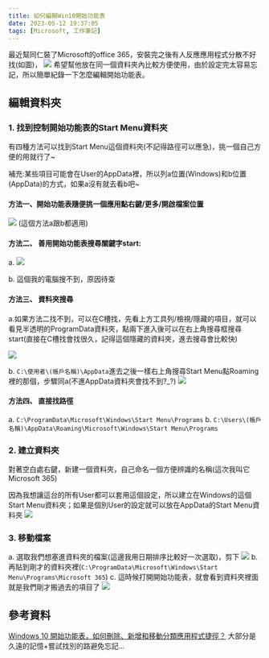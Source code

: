 ```yaml
---
title: 如何編輯Win10開始功能表
date: 2023-05-12 19:37:05
tags: [Microsoft, 工作筆記]
---
```

最近幫同仁裝了Microsoft的office 365，安裝完之後有人反應應用程式分散不好找(如圖)，
![](https://hackmd.io/_uploads/H1MtIfiNn.png)
希望幫他放在同一個資料夾內比較方便使用，由於設定完太容易忘記，所以簡單紀錄一下怎麼編輯開始功能表。

## 編輯資料夾
### 1. 找到控制開始功能表的Start Menu資料夾
有四種方法可以找到Start Menu這個資料夾(不記得路徑可以應急)，挑一個自己方便的用就行了~

補充:某些項目可能會在User的AppData裡，所以列a位置(Windows)和b位置(AppData)的方式，如果a沒有就去看b吧~
   
#### 方法一、開始功能表隨便挑一個應用點右鍵/更多/開啟檔案位置
   ![](https://hackmd.io/_uploads/B12CI7sE2.png)
    (這個方法a跟b都適用)
    
#### 方法二、 善用開始功能表搜尋關鍵字start:
   a. ![](https://hackmd.io/_uploads/Hy2OOGsE3.png)

   b. 這個我的電腦搜不到，原因待查
   
#### 方法三、 資料夾搜尋
   a.如果方法二找不到，可以在C槽找，先看上方工具列/檢視/隱藏的項目，就可以看見半透明的ProgramData資料夾，點兩下進入後可以在右上角搜尋框搜尋start(直接在C槽找會找很久，記得這個隱藏的資料夾，進去搜尋會比較快)
   
![](https://hackmd.io/_uploads/ryTkpzo4h.png)
    
   b. ```C:\使用者\(帳戶名稱)\AppData```進去之後一樣右上角搜尋Start Menu點Roaming裡的那個，步驟同a(不進AppData資料夾會找不到?_?)
   ![](https://hackmd.io/_uploads/BJH-UVj43.png)

   
#### 方法四、 直接找路徑
a. ```C:\ProgramData\Microsoft\Windows\Start Menu\Programs```
b. ```C:\Users\(帳戶名稱)\AppData\Roaming\Microsoft\Windows\Start Menu\Programs```

### 2. 建立資料夾
對著空白處右鍵，新建一個資料夾，自己命名一個方便辨識的名稱(這次我叫它Microsoft 365)

因為我想讓這台的所有User都可以套用這個設定，所以建立在Windows的這個Start Menu資料夾；如果是個別User的設定就可以放在AppData的Start Menu資料夾
![](https://hackmd.io/_uploads/r17c0GiV3.png)

### 3. 移動檔案
a. 選取我們想塞進資料夾的檔案(這邊我用日期排序比較好一次選取)，剪下
![](https://hackmd.io/_uploads/Bk88yXsNn.png)
b. 再貼到剛才的資料夾裡(```C:\ProgramData\Microsoft\Windows\Start Menu\Programs\Microsoft 365```)
c. 這時候打開開始功能表，就會看到資料夾裡面就是我們剛才搬過去的項目了
![](https://hackmd.io/_uploads/SyNYXQjVh.png)

## 參考資料
[Windows 10 開始功能表，如何刪除、新增和移動分類應用程式捷徑？](https://www.xiaoyao.tw/2021/01/customize-win10-start-menu.html)
大部分是久遠的記憶+嘗試找別的路避免忘記...
